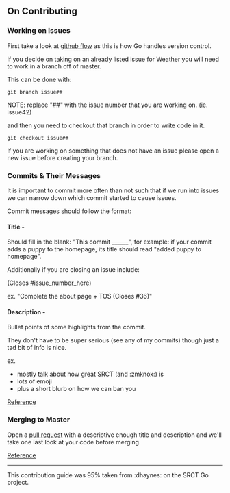 ## On Contributing
<legend></legend>

### Working on Issues
First take a look at [github flow](https://guides.github.com/introduction/flow/) as this is how Go handles version control.

If you decide on taking on an already listed issue for Weather you will need to work in a branch off of master.

This can be done with:

`git branch issue##`

NOTE: replace "##" with the issue number that you are working on. (ie. issue42)

and then you need to checkout that branch in order to write code in it.

`git checkout issue##`

If you are working on something that does not have an issue please open a new issue before creating your branch.

### Commits & Their Messages

It is important to commit more often than not such that if we run into issues we can narrow down which commit started to cause issues.

Commit messages should follow the format:

#### Title -
Should fill in the blank: "This commit ______", for example:
if your commit adds a puppy to the homepage, its title should read "added puppy to homepage".

Additionally if you are closing an issue include:

(Closes #issue_number_here)

ex.  "Complete the about page + TOS (Closes #36)"
#### Description -
Bullet points of some highlights from the commit.

They don't have to be super serious (see any of my commits) though just a tad bit of info is nice.

ex.
- mostly talk about how great SRCT (and :zmknox:) is
- lots of emoji
- plus a short blurb on how we can ban you

[Reference](https://git.gmu.edu/srct/go/commit/db89af2e4ffd06a6044d3301a3f7a45ced74799a)
### Merging to Master
Open a [pull request](https://git.gmu.edu/srct/weather/merge_requests/new) with a descriptive enough title and description and we'll take one last look at your code before merging.

[Reference](https://git.gmu.edu/srct/weather/merge_requests/4)

--------------
This contribution guide was 95% taken from :dhaynes: on the SRCT Go project.